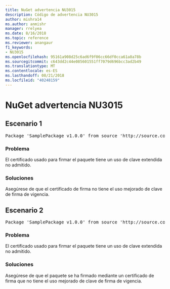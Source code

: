 ```yaml
---
title: NuGet advertencia NU3015
description: Código de advertencia NU3015
author: mishra14
ms.author: anmishr
manager: rrelyea
ms.date: 8/16/2018
ms.topic: reference
ms.reviewer: anangaur
f1_keywords:
- NU3015
ms.openlocfilehash: 95161a908d25c6ad6f9f06cc66df0cca61a8a78b
ms.sourcegitcommit: c643dd2c44e085601551ff7079d696bcc3ad2b49
ms.translationtype: MT
ms.contentlocale: es-ES
ms.lasthandoff: 08/21/2018
ms.locfileid: "40248159"
---
```

# <a name="nuget-warning-nu3015"></a>NuGet advertencia NU3015

## <a name="scenario-1"></a>Escenario 1

<pre>Package 'SamplePackage v1.0.0' from source 'http://source.com/index.json': The lifetime signing EKU in the primary signature's certificate is not supported.</pre>

### <a name="issue"></a>Problema

El certificado usado para firmar el paquete tiene un uso de clave extendida no admitido.


### <a name="solution"></a>Soluciones

Asegúrese de que el certificado de firma no tiene el uso mejorado de clave de firma de vigencia.



## <a name="scenario-2"></a>Escenario 2

<pre>Package 'SamplePackage v1.0.0' from source 'http://source.com/index.json': The lifetime signing EKU in the signing certificate is not supported.</pre>

### <a name="issue"></a>Problema

El certificado usado para firmar el paquete tiene un uso de clave extendida no admitido.


### <a name="solution"></a>Soluciones

Asegúrese de que el paquete se ha firmado mediante un certificado de firma que no tiene el uso mejorado de clave de firma de vigencia.


